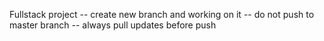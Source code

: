 Fullstack project
-- create new branch and working on it
-- do not push to master branch
-- always pull updates before push

